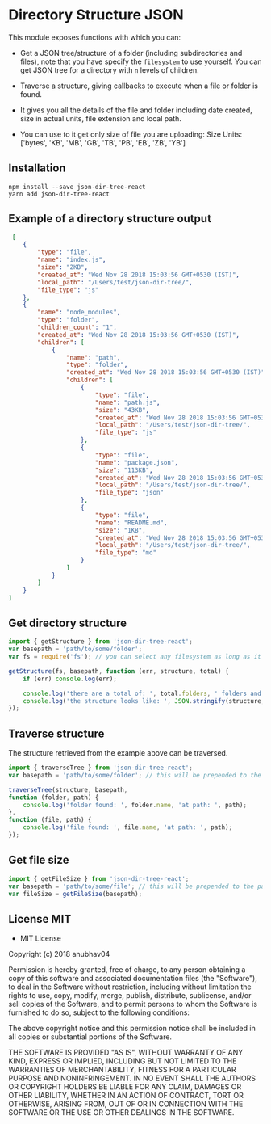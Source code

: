 Directory Structure JSON
========================

This module exposes functions with which you can:

* Get a JSON tree/structure of a folder (including subdirectories and files), note that you have specify the `filesystem` to use yourself. You can get JSON tree for a directory with `n` levels of children.
* Traverse a structure, giving callbacks to execute when a file or folder is found.

* It gives you all the details of the file and folder including date created, size in actual units, file extension and local path.

* You can use to it get only size of file you are uploading: Size Units: ['bytes', 'KB', 'MB', 'GB', 'TB', 'PB', 'EB', 'ZB', 'YB']


## Installation
    npm install --save json-dir-tree-react
    yarn add json-dir-tree-react

## Example of a directory structure output
``` json
 [
    {
        "type": "file",
        "name": "index.js",
        "size": "2KB",
        "created_at": "Wed Nov 28 2018 15:03:56 GMT+0530 (IST)",
        "local_path": "/Users/test/json-dir-tree/",
        "file_type": "js"
    },
    {
        "name": "node_modules",
        "type": "folder",
        "children_count": "1",
        "created_at": "Wed Nov 28 2018 15:03:56 GMT+0530 (IST)",
        "children": [
            {
                "name": "path",
                "type": "folder",
                "created_at": "Wed Nov 28 2018 15:03:56 GMT+0530 (IST)",
                "children": [
                    {
                        "type": "file",
                        "name": "path.js",
                        "size": "43KB",
                        "created_at": "Wed Nov 28 2018 15:03:56 GMT+0530 (IST)",
                        "local_path": "/Users/test/json-dir-tree/",
                        "file_type": "js"
                    },
                    {
                        "type": "file",
                        "name": "package.json",
                        "size": "113KB",
                        "created_at": "Wed Nov 28 2018 15:03:56 GMT+0530 (IST)",
                        "local_path": "/Users/test/json-dir-tree/",
                        "file_type": "json"
                    },
                    {
                        "type": "file",
                        "name": "README.md",
                        "size": "1KB",
                        "created_at": "Wed Nov 28 2018 15:03:56 GMT+0530 (IST)",
                        "local_path": "/Users/test/json-dir-tree/",
                        "file_type": "md"
                    }
                ]
            }
        ]
    }
]
```

## Get directory structure
``` javascript
import { getStructure } from 'json-dir-tree-react';
var basepath = 'path/to/some/folder';
var fs = require('fs'); // you can select any filesystem as long as it implements the same functions that native fs uses.

getStructure(fs, basepath, function (err, structure, total) {
    if (err) console.log(err);

    console.log('there are a total of: ', total.folders, ' folders and ', total.files, ' files');
    console.log('the structure looks like: ', JSON.stringify(structure, null, 4));
});
```

## Traverse structure
The structure retrieved from the example above can be traversed.


``` javascript
import { traverseTree } from 'json-dir-tree-react';
var basepath = 'path/to/some/folder'; // this will be prepended to the paths found in the structure

traverseTree(structure, basepath,
function (folder, path) {
    console.log('folder found: ', folder.name, 'at path: ', path);
},
function (file, path) {
    console.log('file found: ', file.name, 'at path: ', path);
});
```

## Get file size
```javascript
import { getFileSize } from 'json-dir-tree-react';
var basepath = 'path/to/some/file'; // this will be prepended to the paths found in the structure
var fileSize = getFileSize(basepath);
```

## License MIT
* MIT License

Copyright (c) 2018 anubhav04

Permission is hereby granted, free of charge, to any person obtaining a copy
of this software and associated documentation files (the "Software"), to deal
in the Software without restriction, including without limitation the rights
to use, copy, modify, merge, publish, distribute, sublicense, and/or sell
copies of the Software, and to permit persons to whom the Software is
furnished to do so, subject to the following conditions:

The above copyright notice and this permission notice shall be included in all
copies or substantial portions of the Software.

THE SOFTWARE IS PROVIDED "AS IS", WITHOUT WARRANTY OF ANY KIND, EXPRESS OR
IMPLIED, INCLUDING BUT NOT LIMITED TO THE WARRANTIES OF MERCHANTABILITY,
FITNESS FOR A PARTICULAR PURPOSE AND NONINFRINGEMENT. IN NO EVENT SHALL THE
AUTHORS OR COPYRIGHT HOLDERS BE LIABLE FOR ANY CLAIM, DAMAGES OR OTHER
LIABILITY, WHETHER IN AN ACTION OF CONTRACT, TORT OR OTHERWISE, ARISING FROM,
OUT OF OR IN CONNECTION WITH THE SOFTWARE OR THE USE OR OTHER DEALINGS IN THE
SOFTWARE.
